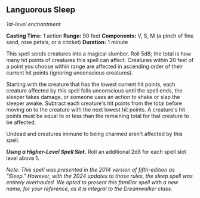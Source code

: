 ## Languorous Sleep
*1st-level enchantment*

**Casting Time:** 1 action
**Range:** 90 feet
**Components:** V, S, M (a pinch of fine sand, rose petals, or a cricket)
**Duration:** 1 minute

This spell sends creatures into a magical slumber. Roll 5d8; the total is how many hit points of creatures this spell can affect. Creatures within 20 feet of a point you choose within range are affected in ascending order of their current hit points (ignoring unconscious creatures).

Starting with the creature that has the lowest current hit points, each creature affected by this spell falls unconscious until the spell ends, the sleeper takes damage, or someone uses an action to shake or slap the sleeper awake. Subtract each creature's hit points from the total before moving on to the creature with the next lowest hit points. A creature's hit points must be equal to or less than the remaining total for that creature to be affected.

Undead and creatures immune to being charmed aren't affected by this spell.

***Using a Higher-Level Spell Slot.*** Roll an additional 2d8 for each spell slot level above 1.

_Note: This spell was presented in the 2014 version of fifth-edition as "Sleep." However, with the 2024 updates to those rules, the _sleep_ spell was entirely overhauled. We opted to present this familiar spell with a new name, for your reference, as it is integral to the Dreamwalker class._
